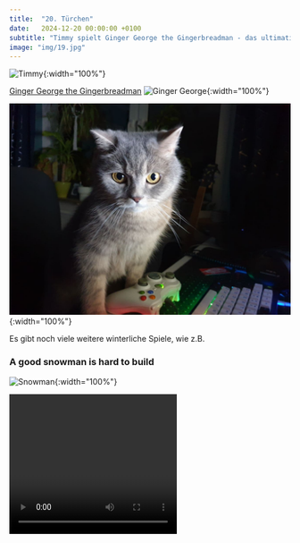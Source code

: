 ```yaml
---
title:  "20. Türchen"
date:   2024-12-20 00:00:00 +0100
subtitle: "Timmy spielt Ginger George the Gingerbreadman - das ultimative Weihnachtsspiel."
image: "img/19.jpg"
---
```


![Timmy](../img/19.jpg){:width="100%"}

[Ginger George the Gingerbreadman](https://limered.itch.io/generous-ginger-george-the-gingerbreadman)
![Ginger George](../img/gingerGeorge.png){:width="100%"}

![Timmy](../img/091.jpg){:width="100%"}

Es gibt noch viele weitere winterliche Spiele, wie z.B.
### A good snowman is hard to build
![Snowman](../img/snowman.jpg){:width="100%"}

<video autoplay loop width="300" height="250" controls>
  <source src="../img/animation.gif.mp4" type="video/mp4">
Your browser does not support the video tag.
</video>
